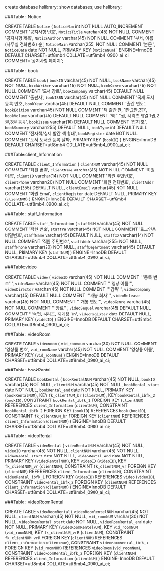 
create database hslibrary;
show databases;
use hslibrary;

###Table : Notice

CREATE TABLE `Notice` (
`NoticeNum` int NOT NULL AUTO_INCREMENT COMMENT '공지사항 번호',
`NoticeTitle` varchar(45) NOT NULL COMMENT '공지사항 제목',
`NoticeAuthor` varchar(45) NOT NULL COMMENT '부서, 이름 (사무실 전화번호) 순',
`NoticeMain` varchar(255) NOT NULL COMMENT '본문 ',
`NoticeDate` date NOT NULL,
PRIMARY KEY (`NoticeNum`)
) ENGINE=InnoDB DEFAULT CHARSET=utf8mb4 COLLATE=utf8mb4_0900_ai_ci COMMENT='공지사항 페이지';

###Table : book

CREATE TABLE `book` (
`bookID` varchar(45) NOT NULL,
`bookName` varchar(45) NOT NULL,
`bookWriter` varchar(45) NOT NULL,
`bookGenre` varchar(45) NOT NULL COMMENT '도서 장르',
`bookCompany` varchar(45) DEFAULT NULL COMMENT '출판사',
`bookISBN` varchar(45) NOT NULL COMMENT '국제 도서 등록 번호',
`bookYear` varchar(45) DEFAULT NULL COMMENT '출간 연도',
`bookEdition` varchar(45) NOT NULL COMMENT '책 출간 판, 1판,2판,3판',
`bookVolume` varchar(45) DEFAULT NULL COMMENT '책 " "권, 시리즈 계열 1권,2권,3권 등등',
`bookIssue` varchar(10) DEFAULT NULL COMMENT '잡지 호',
`bookSummary` varchar(255) DEFAULT NULL,
`bookType` int DEFAULT NULL COMMENT '전자책/실제 발간 책 형태',
`bookRegister` date NOT NULL COMMENT '도서 도서관 등록 날짜',
PRIMARY KEY (`bookID`)
) ENGINE=InnoDB DEFAULT CHARSET=utf8mb4 COLLATE=utf8mb4_0900_ai_ci;

###Table:client_Information

CREATE TABLE `client_Information` (
`clientNUM` varchar(45) NOT NULL COMMENT '회원 번호',
`clientName` varchar(45) NOT NULL COMMENT '회원 이름',
`clientID` varchar(14) NOT NULL COMMENT '회원 주민번호',
`clientPhone` varchar(20) NOT NULL COMMENT '회원 전화번호',
`clientAddr` varchar(255) DEFAULT NULL,
`clientEmail` varchar(45) NOT NULL COMMENT '회원 Emai',
`clientRegister` date DEFAULT NULL,
PRIMARY KEY (`clientNUM`)
) ENGINE=InnoDB DEFAULT CHARSET=utf8mb4 COLLATE=utf8mb4_0900_ai_ci;


###Table : staff_Information

CREATE TABLE `staff_Information` (
`staffNUM` varchar(45) NOT NULL COMMENT '직원 번호',
`staffPW` varchar(45) NOT NULL COMMENT '로그인용 비밀번호',
`staffName` varchar(45) DEFAULT NULL,
`staffID` varchar(14) NOT NULL COMMENT '직원 주민번호',
`staffAddr` varchar(255) NOT NULL,
`staffPhone` varchar(20) NOT NULL,
`staffDepartment` varchar(45) DEFAULT NULL,
PRIMARY KEY (`staffNUM`)
) ENGINE=InnoDB DEFAULT CHARSET=utf8mb4 COLLATE=utf8mb4_0900_ai_ci;

###Table:video

CREATE TABLE `video` (
`videoID` varchar(45) NOT NULL COMMENT '''등록 번호''',
`videoName` varchar(45) NOT NULL COMMENT '''영상 이름''',
`videoDirector` varchar(45) NOT NULL COMMENT '''감독''',
`videoCompany` varchar(45) DEFAULT NULL COMMENT '''개봉 회사''',
`videoRelease` varchar(45) NOT NULL COMMENT '''개봉 연도''',
`videoGenre` varchar(45) NOT NULL COMMENT '''장르''',
`videoSequel` varchar(45) DEFAULT NULL COMMENT '''속편, 시리즈, 재개봉''\n',
`videoRegister` date DEFAULT NULL,
PRIMARY KEY (`videoID`)
) ENGINE=InnoDB DEFAULT CHARSET=utf8mb4 COLLATE=utf8mb4_0900_ai_ci;

###Table : videoRoom

CREATE TABLE `videoRoom` (
`vid_roomNum` varchar(30) NOT NULL COMMENT '영상룸 번호',
`vid_roomName` varchar(45) NOT NULL COMMENT '영상룸 이름',
PRIMARY KEY (`vid_roomNum`)
) ENGINE=InnoDB DEFAULT CHARSET=utf8mb4 COLLATE=utf8mb4_0900_ai_ci;

###Table : bookRental

CREATE TABLE `bookRental` (
`bookRentalNUM` varchar(45) NOT NULL,
`bookID` varchar(45) NOT NULL,
`clientNUM` varchar(45) NOT NULL,
`bookRental_start` date NOT NULL,
`bookRental_end` date NOT NULL,
PRIMARY KEY (`bookRentalNUM`),
KEY `fk_clientNUM_br` (`clientNUM`),
KEY `bookRental_ibfk_2` (`bookID`),
CONSTRAINT `bookRental_ibfk_1` FOREIGN KEY (`clientNUM`) REFERENCES `client_Information` (`clientNUM`),
CONSTRAINT `bookRental_ibfk_2` FOREIGN KEY (`bookID`) REFERENCES `book` (`bookID`),
CONSTRAINT `fk_clientNUM_br` FOREIGN KEY (`clientNUM`) REFERENCES `client_Information` (`clientNUM`)
) ENGINE=InnoDB DEFAULT CHARSET=utf8mb4 COLLATE=utf8mb4_0900_ai_ci;

###Table : videoRental

CREATE TABLE `videoRental` (
`videoRentalNUM` varchar(45) NOT NULL,
`videoID` varchar(45) NOT NULL,
`clientNUM` varchar(45) NOT NULL,
`videoRental_start` date NOT NULL,
`videoRental_end` date NOT NULL,
PRIMARY KEY (`videoRentalNUM`),
KEY `videoID` (`videoID`),
KEY `fk_clientNUM_vr` (`clientNUM`),
CONSTRAINT `fk_clientNUM_vr` FOREIGN KEY (`clientNUM`) REFERENCES `client_Information` (`clientNUM`),
CONSTRAINT `videoRental_ibfk_1` FOREIGN KEY (`videoID`) REFERENCES `video` (`videoID`),
CONSTRAINT `videoRental_ibfk_2` FOREIGN KEY (`clientNUM`) REFERENCES `client_Information` (`clientNUM`)
) ENGINE=InnoDB DEFAULT CHARSET=utf8mb4 COLLATE=utf8mb4_0900_ai_ci;

###Table : videoRoomRental

CREATE TABLE `videoRoomRental` (
`videoRoomRentelNUM` varchar(45) NOT NULL,
`clientNUM` varchar(45) NOT NULL,
`vid_roomNUM` varchar(30) NOT NULL,
`videoRoomRental_start` date NOT NULL,
`videoRoomRental_end` date NOT NULL,
PRIMARY KEY (`videoRoomRentelNUM`),
KEY `vid_roomNUM` (`vid_roomNUM`),
KEY `fk_clientNUM_vrR` (`clientNUM`),
CONSTRAINT `fk_clientNUM_vrR` FOREIGN KEY (`clientNUM`) REFERENCES `client_Information` (`clientNUM`),
CONSTRAINT `videoRoomRental_ibfk_1` FOREIGN KEY (`vid_roomNUM`) REFERENCES `videoRoom` (`vid_roomNum`),
CONSTRAINT `videoRoomRental_ibfk_2` FOREIGN KEY (`clientNUM`) REFERENCES `client_Information` (`clientNUM`)
) ENGINE=InnoDB DEFAULT CHARSET=utf8mb4 COLLATE=utf8mb4_0900_ai_ci;